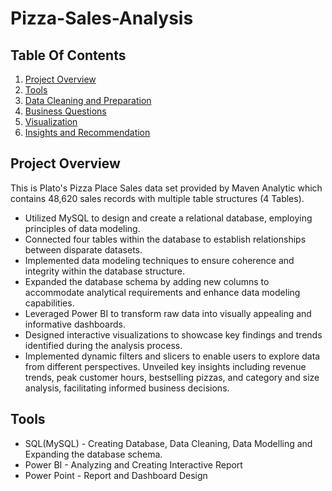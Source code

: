 # Pizza-Sales-Analysis

## Table Of Contents

1. [Project Overview](#project-overview)
2. [Tools](#tools)
3. [Data Cleaning and Preparation](#data-cleaning-and-preparation)
4. [Business Questions](#exploratory-data-analysis)
5. [Visualization](#visualization)
6. [Insights and Recommendation](#key-findings)


## Project Overview
This is Plato's Pizza Place Sales data set provided by Maven Analytic which contains 48,620 sales records with multiple table structures (4 Tables). 
* Utilized MySQL to design and create a relational database, employing principles of data modeling.
* Connected four tables within the database to establish relationships between disparate datasets.
* Implemented data modeling techniques to ensure coherence and integrity within the database structure.
* Expanded the database schema by adding new columns to accommodate analytical requirements and enhance data modeling capabilities.
* Leveraged Power BI to transform raw data into visually appealing and informative dashboards.
* Designed interactive visualizations to showcase key findings and trends identified during the analysis process.
* Implemented dynamic filters and slicers to enable users to explore data from different perspectives.
Unveiled key insights including revenue trends, peak customer hours, bestselling pizzas, and category and size analysis, facilitating informed business decisions.

## Tools
* SQL(MySQL) - Creating Database, Data Cleaning, Data Modelling and Expanding the database schema.
* Power BI - Analyzing and Creating Interactive Report
* Power Point - Report and Dashboard Design
